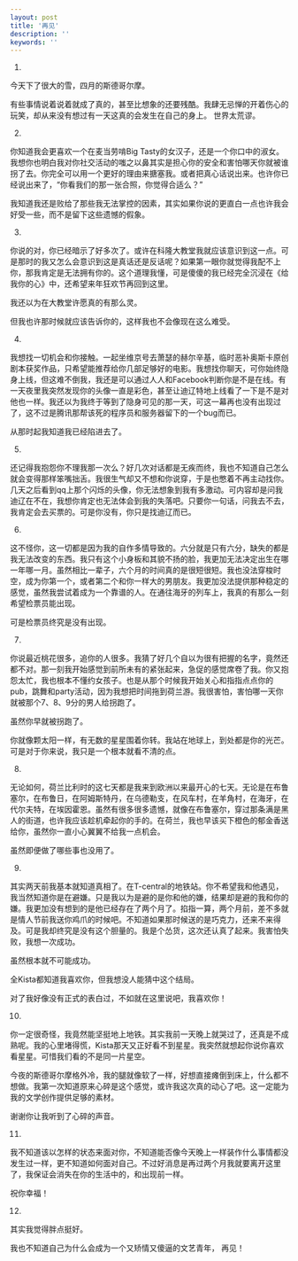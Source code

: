 ```yaml
---
layout: post
title: '再见'
description: ''
keywords: ''
---
```

1.

今天下了很大的雪，四月的斯德哥尔摩。

有些事情说着说着就成了真的，甚至比想象的还要残酷。我肆无忌惮的开着伤心的玩笑，却从来没有想过有一天这真的会发生在自己的身上。
世界太荒谬。

2.

你知道我会更喜欢一个在麦当劳啃Big Tasty的女汉子，还是一个你口中的淑女。我想你也明白我对你社交活动的嗤之以鼻其实是担心你的安全和害怕哪天你就被谁拐了去。你完全可以用一个更好的理由来搪塞我。或者把真心话说出来。也许你已经说出来了，“你看我们的那一张合照，你觉得合适么？”

我知道我还是败给了那些我无法掌控的因素，其实如果你说的更直白一点也许我会好受一些，而不是留下这些遗憾的假象。

3.

你说的对，你已经暗示了好多次了。或许在科隆大教堂我就应该意识到这一点。可是那时的我又怎么会意识到这是真话还是反话呢？如果第一眼你就觉得我配不上你，那我肯定是无法拥有你的。这个道理我懂，可是傻傻的我已经完全沉浸在《给我你的心》中，还希望来年狂欢节再回到这里。

我还以为在大教堂许愿真的有那么灵。

但我也许那时候就应该告诉你的，这样我也不会像现在这么难受。

4.

我想找一切机会和你接触。一起坐维京号去萧瑟的赫尔辛基，临时恶补奥斯卡原创剧本获奖作品，只希望能推荐给你几部足够好的电影。我想找你聊天，可你始终隐身上线，但这难不倒我，我还是可以通过人人和Facebook判断你是不是在线。有一天夜里我突然发现你的头像一直是彩色，甚至让迪辽特地上线看了一下是不是对他也一样。我还以为我终于等到了隐身可见的那一天，可这一幕再也没有出现过了，这不过是腾讯那帮该死的程序员和服务器留下的一个bug而已。

从那时起我知道我已经陷进去了。

5.

还记得我抱怨你不理我那一次么？好几次对话都是无疾而终，我也不知道自己怎么就会变得那样笨嘴拙舌。我很生气却又不想和你说穿，于是也憋着不再主动找你。几天之后看到qq上那个闪烁的头像，你无法想象到我有多激动。可内容却是问我迪辽在不在，我想你肯定也无法体会到我的失落吧。只要你一句话，问我去不去，我肯定会去买票的。可是你没有，你只是找迪辽而已。

6.

这不怪你，这一切都是因为我的自作多情导致的。六分就是只有六分，缺失的都是我无法改变的东西。我只有这个小身板和其貌不扬的脸，我更加无法决定出生在哪一年哪一月。虽然相比一辈子，六个月的时间真的是很短很短。我也没法穿梭时空，成为你第一个，或者第二个和你一样大的男朋友。我更加没法提供那种稳定的感觉，虽然我尝试着成为一个靠谱的人。在通往海牙的列车上，我真的有那么一刻希望检票员能出现。

可是检票员终究是没有出现。

7.

你说最近桃花很多，追你的人很多。我猜了好几个自以为很有把握的名字，竟然还都不对。那一刻我开始感觉到前所未有的紧张起来，急促的感觉席卷了我。你又抱怨太忙，我也根本不懂约女孩子。也是从那个时候我开始关心和指指点点你的pub，跳舞和party活动，因为我想把时间拖到荷兰游。我很害怕，害怕哪一天你就被那个7、8、9分的男人给拐跑了。

虽然你早就被拐跑了。

你就像颗太阳一样，有无数的星星围着你转。我站在地球上，到处都是你的光芒。可是对于你来说，我只是一个根本就看不清的点。

8.

无论如何，荷兰比利时的这七天都是我来到欧洲以来最开心的七天。无论是在布鲁塞尔，在布鲁日，在阿姆斯特丹，在乌德勒支，在风车村，在羊角村，在海牙，在代尔夫特，在埃因霍恩。虽然有很多很多遗憾，就像在布鲁塞尔，穿过那条满是黑人的街道，也许我应该趁机牵起你的手的。在荷兰，我也早该买下橙色的郁金香送给你，虽然你一直小心翼翼不给我一点机会。

虽然即便做了哪些事也没用了。

9.

其实两天前我基本就知道真相了。在T-central的地铁站。你不希望我和他遇见，我当然知道你是在避嫌。只是我以为是避的是你和他的嫌，结果却是避的我和你的嫌。我更加没有想到的是他已经存在了两个月了。掐指一算，两个月前，差不多就是情人节前我送你鸡爪的时候吧。不知道如果那时候送的是巧克力，还来不来得及。可是我却终究是没有这个胆量的。我是个怂货，这次还认真了起来。我害怕失败，我想一次成功。

虽然根本就不可能成功。

全Kista都知道我喜欢你，但我想没人能猜中这个结局。

对了我好像没有正式的表白过，不如就在这里说吧，我喜欢你！

10.

你一定很奇怪，我竟然能坚挺地上地铁。其实我前一天晚上就哭过了，还真是不成熟呢。我的心里堵得慌，Kista那天又正好看不到星星。我突然就想起你说你喜欢看星星。可惜我们看的不是同一片星空。

今夜的斯德哥尔摩格外冷，我的腿就像软了一样，好想直接瘫倒到床上，什么都不想做。我第一次知道原来心碎是这个感觉，或许我这次真的动心了吧。这一定能为我的文学创作提供足够的素材。

谢谢你让我听到了心碎的声音。

11.

我不知道该以怎样的状态来面对你，不知道能否像今天晚上一样装作什么事情都没发生过一样，更不知道如何面对自己。不过好消息是再过两个月我就要离开这里了，我保证会消失在你的生活中的，和出现前一样。

祝你幸福！

12.

其实我觉得胖点挺好。

我也不知道自己为什么会成为一个又矫情又傻逼的文艺青年，
再见！